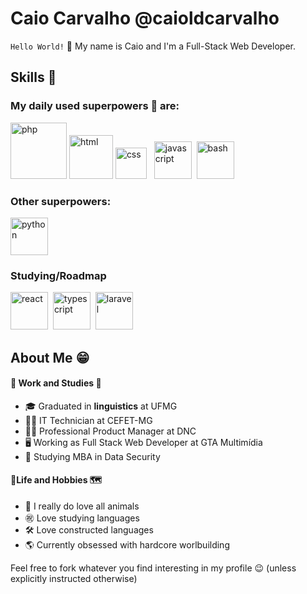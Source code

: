 # Caio Carvalho @caioldcarvalho

`Hello World!` 👋 My name is Caio and I'm a Full-Stack Web Developer.

## Skills 🚀

### My daily used superpowers 🦸 are:
<div>
<img src="https://www.php.net/images/logos/new-php-logo.svg" alt="php" width="90"/>
<img src="https://www.w3.org/html/logo/downloads/HTML5_Logo.svg" alt="html" width="70"/>
<img src="https://upload.wikimedia.org/wikipedia/commons/d/d5/CSS3_logo_and_wordmark.svg" alt="css" width="50"/>&nbsp;&nbsp;
<img src="https://upload.wikimedia.org/wikipedia/commons/6/6a/JavaScript-logo.png" alt="javascript" width="60"/>&nbsp;
<img src="https://raw.githubusercontent.com/odb/official-bash-logo/61eff022f2dad3c7468f5deb4f06652d15f2c143/assets/Logos/Icons/SVG/128x128.svg" alt="bash" width="60"/>
</div>

### Other superpowers:
<div>
<img src="https://s3.dualstack.us-east-2.amazonaws.com/pythondotorg-assets/media/files/python-logo-only.svg" alt="python" width="60"/>
</div>

### Studying/Roadmap
<div>
  <img src="https://upload.wikimedia.org/wikipedia/commons/a/a7/React-icon.svg" alt="react" width="60">&nbsp;
  <img src="https://upload.wikimedia.org/wikipedia/commons/4/4c/Typescript_logo_2020.svg" alt="typescript" width="60">&nbsp;
  <img src="https://upload.wikimedia.org/wikipedia/commons/9/9a/Laravel.svg" alt="laravel" width="60">&nbsp;
</div>

## About Me 😁

#### 💼 Work and Studies 📖
- 🎓 Graduated in **linguistics** at UFMG
- 🧑‍💻 IT Technician at CEFET-MG
- 🧑‍💼 Professional Product Manager at DNC
- 🖥️ Working as Full Stack Web Developer at GTA Multimídia
- 📒 Studying MBA in Data Security

#### 🌲Life and Hobbies 🗺️
- 🦙 I really do love all animals
- ㊗️ Love studying languages
- 🛠️ Love constructed languages
- 🌎 Currently obsessed with hardcore worlbuilding

Feel free to fork whatever you find interesting in my profile 😉 (unless explicitly instructed otherwise)
 
 
<!--
**caioldcarvalho/caioldcarvalho** is a ✨ _special_ ✨ repository because its `README.md` (this file) appears on your GitHub profile.

Here are some ideas to get you started:

- 🔭 I’m currently working on ...
- 🌱 I’m currently learning ...
- 👯 I’m looking to collaborate on ...
- 🤔 I’m looking for help with ...
- 💬 Ask me about ...
- 📫 How to reach me: ...
- 😄 Pronouns: ...
- ⚡ Fun fact: ...
-->

